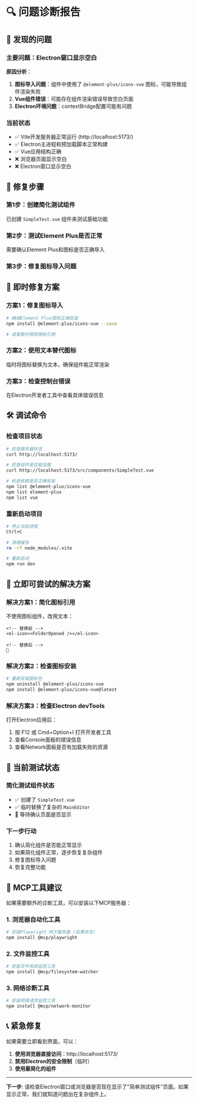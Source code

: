 # 🔍 问题诊断报告

## 🐛 发现的问题

### 主要问题：Electron窗口显示空白

**原因分析**：
1. **图标导入问题**：组件中使用了 `@element-plus/icons-vue` 图标，可能导致组件渲染失败
2. **Vue组件错误**：可能存在组件渲染错误导致空白页面
3. **Electron环境问题**：contextBridge配置可能有问题

### 当前状态
- ✅ Vite开发服务器正常运行 (http://localhost:5173/)
- ✅ Electron主进程和预加载脚本正常构建
- ✅ Vue应用结构正确
- ❌ 浏览器页面显示空白
- ❌ Electron窗口显示空白

## 🔧 修复步骤

### 第1步：创建简化测试组件
已创建 `SimpleTest.vue` 组件来测试基础功能

### 第2步：测试Element Plus是否正常
需要确认Element Plus和图标是否正确导入

### 第3步：修复图标导入问题

## 🚀 即时修复方案

### 方案1：修复图标导入
```bash
# 确保Element Plus图标正确安装
npm install @element-plus/icons-vue --save

# 或者暂时移除图标引用
```

### 方案2：使用文本替代图标
临时将图标替换为文本，确保组件能正常渲染

### 方案3：检查控制台错误
在Electron开发者工具中查看具体错误信息

## 🛠️ 调试命令

### 检查项目状态
```bash
# 检查服务器状态
curl http://localhost:5173/

# 检查组件是否能加载
curl http://localhost:5173/src/components/SimpleTest.vue

# 检查依赖是否正确安装
npm list @element-plus/icons-vue
npm list element-plus
npm list vue
```

### 重新启动项目
```bash
# 停止当前进程
Ctrl+C

# 清理缓存
rm -rf node_modules/.vite

# 重新启动
npm run dev
```

## 🎯 立即可尝试的解决方案

### 解决方案1：简化图标引用
不使用图标组件，改用文本：

```vue
<!-- 替换前 -->
<el-icon><FolderOpened /></el-icon>

<!-- 替换后 -->
📁
```

### 解决方案2：检查图标安装
```bash
# 重新安装图标包
npm uninstall @element-plus/icons-vue
npm install @element-plus/icons-vue@latest
```

### 解决方案3：检查Electron devTools
打开Electron应用后：
1. 按 F12 或 Cmd+Option+I 打开开发者工具
2. 查看Console面板的错误信息
3. 查看Network面板是否有加载失败的资源

## 📱 当前测试状态

### 简化测试组件状态
- ✅ 创建了 `SimpleTest.vue`
- ✅ 临时替换了复杂的 `MainEditor`
- 🔄 等待确认页面是否显示

### 下一步行动
1. 确认简化组件是否能正常显示
2. 如果简化组件正常，逐步恢复复杂组件
3. 修复图标导入问题
4. 恢复完整功能

## 🚨 MCP工具建议

如果需要额外的诊断工具，可以安装以下MCP服务器：

### 1. 浏览器自动化工具
```bash
# 安装Playwright MCP服务器 (如果存在)
npm install @mcp/playwright
```

### 2. 文件监控工具
```bash
# 安装文件系统监控工具
npm install @mcp/filesystem-watcher
```

### 3. 网络诊断工具
```bash
# 安装网络请求监控工具
npm install @mcp/network-monitor
```

## 📞 紧急修复

如果需要立即看到界面，可以：

1. **使用浏览器直接访问**：http://localhost:5173/
2. **禁用Electron的安全限制**（临时）
3. **使用最简化的组件**

---

**下一步**: 请检查Electron窗口或浏览器是否现在显示了"简单测试组件"页面。如果显示正常，我们就知道问题出在复杂组件上。